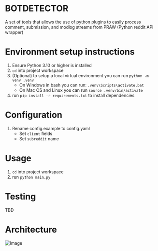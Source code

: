 # BOTDETECTOR
A set of tools that allows the use of python plugins to easily process comment, submission, and modlog streams from PRAW (Python reddit API wrapper)

# Environment setup instructions
1. Ensure Python 3.10 or higher is installed
2. `cd` into project workspace
3. (Optional) to setup a local virtual environment you can run `python -m venv .venv`
    - On Windows in bash you can run: `.venv\Scripts\activate.bat`
    - On Mac OS and Linux you can run `source .venv/bin/activate`
4. run `pip install -r requirements.txt` to install dependencies

# Configuration
1. Rename config.example to config.yaml
    - Set `client` fields
    - Set `subreddit` name

# Usage
1. `cd` into project workspace
2. run `python main.py`

# Testing
TBD

# Architecture
![Image](https://i.imgur.com/Y4hXXxX.png)